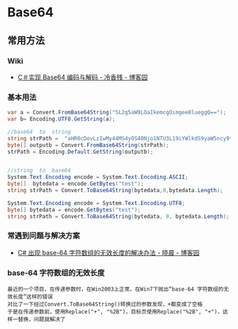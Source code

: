 # Base64

## 常用方法

### Wiki

- [C＃实现 Base64 编码与解码 - 冷香残 - 博客园](https://www.cnblogs.com/lxc89/p/6574475.html)

### 基本用法

```c#
var a = Convert.FromBase64String("5L2g5aW9LOaIkemcgOimgee8lueggQ==");
var b= Encoding.UTF8.GetString(a);

//base64  to  string
string strPath =  "aHR0cDovLzIwMy44MS4yOS40Njo1NTU3L19iYWlkdS9yaW5ncy9taWRpLzIwMDA3MzgwLTE2Lm1pZA==";
byte[] outputb = Convert.FromBase64String(strPath);
strPath = Encoding.Default.GetString(outputb);


//string  to  base64
System.Text.Encoding encode = System.Text.Encoding.ASCII;
byte[]  bytedata = encode.GetBytes("test");
string strPath = Convert.ToBase64String(bytedata,0,bytedata.Length);

System.Text.Encoding encode = System.Text.Encoding.UTF8;
byte[] bytedata = encode.GetBytes("test");
string strPath = Convert.ToBase64String(bytedata, 0, bytedata.Length);


```

### 常遇到问题与解决方案

- [C# 出现 base-64 字符数组的无效长度的解决办法 - 晓晨 - 博客园](https://www.cnblogs.com/chendaoyin/archive/2013/06/28/3161579.html)

### base-64 字符数组的无效长度

```text
最近的一个项目，在传递参数时，在Win2003上正常，在Win7下抛出“base-64 字符数组的无效长度”这样的错误
对比了一下经过Convert.ToBase64String()转换过的参数发现，+都变成了空格
于是在传递参数前，使用Replace("+", "%2B")，目标页使用Replace("%2B", "+")，这样一替换，问题就解决了
```
